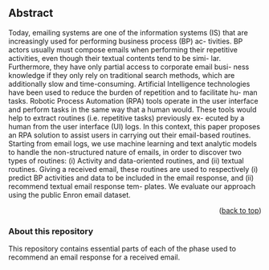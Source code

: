 <div id="top"></div>




<!-- ABOUT THE PROJECT -->
## Abstract

Today, emailing systems are one of the information systems (IS) that are increasingly used for performing business process (BP) ac- tivities. BP actors usually must compose emails when performing their repetitive activities, even though their textual contents tend to be simi- lar. Furthermore, they have only partial access to corporate email busi- ness knowledge if they only rely on traditional search methods, which are additionally slow and time-consuming. Artificial Intelligence technologies have been used to reduce the burden of repetition and to facilitate hu- man tasks. Robotic Process Automation (RPA) tools operate in the user interface and perform tasks in the same way that a human would. These tools would help to extract routines (i.e. repetitive tasks) previously ex- ecuted by a human from the user interface (UI) logs. In this context, this paper proposes an RPA solution to assist users in carrying out their email-based routines. Starting from email logs, we use machine learning and text analytic models to handle the non-structured nature of emails, in order to discover two types of routines: (i) Activity and data-oriented routines, and (ii) textual routines. Giving a received email, these routines are used to respectively (i) predict BP activities and data to be included in the email response, and (ii) recommend textual email response tem- plates. We evaluate our approach using the public Enron email dataset.

<p align="right">(<a href="#top">back to top</a>)</p>

### About this repository 
This repository contains essential parts of each of the phase used to recommend an email response for a received email.




<!-- MARKDOWN LINKS & IMAGES -->
<!-- https://www.markdownguide.org/basic-syntax/#reference-style-links -->
[contributors-shield]: https://img.shields.io/github/contributors/othneildrew/Best-README-Template.svg?style=for-the-badge
[contributors-url]: https://github.com/othneildrew/Best-README-Template/graphs/contributors
[forks-shield]: https://img.shields.io/github/forks/othneildrew/Best-README-Template.svg?style=for-the-badge
[forks-url]: https://github.com/othneildrew/Best-README-Template/network/members
[stars-shield]: https://img.shields.io/github/stars/othneildrew/Best-README-Template.svg?style=for-the-badge
[stars-url]: https://github.com/othneildrew/Best-README-Template/stargazers
[issues-shield]: https://img.shields.io/github/issues/othneildrew/Best-README-Template.svg?style=for-the-badge
[issues-url]: https://github.com/othneildrew/Best-README-Template/issues
[license-shield]: https://img.shields.io/github/license/othneildrew/Best-README-Template.svg?style=for-the-badge
[license-url]: https://github.com/othneildrew/Best-README-Template/blob/master/LICENSE.txt
[linkedin-shield]: https://img.shields.io/badge/-LinkedIn-black.svg?style=for-the-badge&logo=linkedin&colorB=555
[linkedin-url]: https://linkedin.com/in/othneildrew
[product-screenshot]: images/screenshot.png
[Next.js]: https://img.shields.io/badge/next.js-000000?style=for-the-badge&logo=nextdotjs&logoColor=white
[Next-url]: https://nextjs.org/
[React.js]: https://img.shields.io/badge/React-20232A?style=for-the-badge&logo=react&logoColor=61DAFB
[React-url]: https://reactjs.org/
[Vue.js]: https://img.shields.io/badge/Vue.js-35495E?style=for-the-badge&logo=vuedotjs&logoColor=4FC08D
[Vue-url]: https://vuejs.org/
[Angular.io]: https://img.shields.io/badge/Angular-DD0031?style=for-the-badge&logo=angular&logoColor=white
[Angular-url]: https://angular.io/
[Svelte.dev]: https://img.shields.io/badge/Svelte-4A4A55?style=for-the-badge&logo=svelte&logoColor=FF3E00
[Svelte-url]: https://svelte.dev/
[Laravel.com]: https://img.shields.io/badge/Laravel-FF2D20?style=for-the-badge&logo=laravel&logoColor=white
[Laravel-url]: https://laravel.com
[Bootstrap.com]: https://img.shields.io/badge/Bootstrap-563D7C?style=for-the-badge&logo=bootstrap&logoColor=white
[Bootstrap-url]: https://getbootstrap.com
[JQuery.com]: https://img.shields.io/badge/jQuery-0769AD?style=for-the-badge&logo=jquery&logoColor=white
[JQuery-url]: https://jquery.com 
